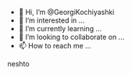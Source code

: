 - 👋 Hi, I’m @GeorgiKochiyashki
- 👀 I’m interested in ...
- 🌱 I’m currently learning ...
- 💞️ I’m looking to collaborate on ...
- 📫 How to reach me ...

<!---
GeorgiKochiyashki/GeorgiKochiyashki is a ✨ special ✨ repository because its `README.md` (this file) appears on your GitHub profile.
You can click the Preview link to take a look at your changes.
--->
neshto
